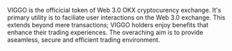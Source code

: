 VIGGO is the officicial token of Web 3.0 OKX cryptocurency exchange. It's primary utility is to faciliate user interactions on the Web 3.0 exchange. This extends beyond mere transactions; VIGGO holders enjoy benefits that enhance their trading experiences. The overaching aim is to provide aseamless, secure and efficient trading environment.
